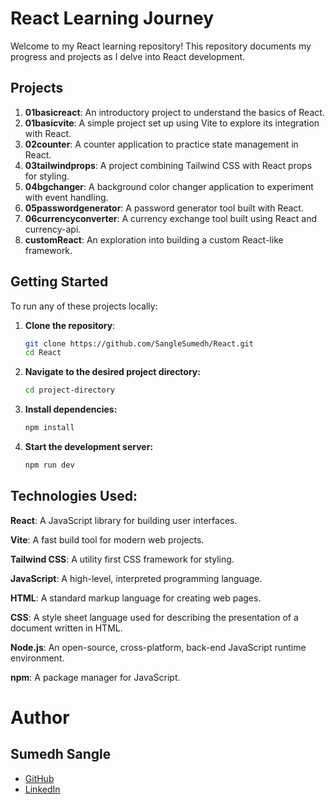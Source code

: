 # React Learning Journey

Welcome to my React learning repository! This repository documents my progress and projects as I delve into React development.

## Projects

1. **01basicreact**: An introductory project to understand the basics of React.
2. **01basicvite**: A simple project set up using Vite to explore its integration with React.
3. **02counter**: A counter application to practice state management in React.
4. **03tailwindprops**: A project combining Tailwind CSS with React props for styling.
5. **04bgchanger**: A background color changer application to experiment with event handling.
6. **05passwordgenerator**: A password generator tool built with React.
7. **06currencyconverter**: A currency exchange tool built using React and currency-api.
8. **customReact**: An exploration into building a custom React-like framework.

## Getting Started

To run any of these projects locally:

1. **Clone the repository**:

   ```bash
   git clone https://github.com/SangleSumedh/React.git
   cd React

   ```

2. **Navigate to the desired project directory:**
   ```bash
   cd project-directory
   ```
3. **Install dependencies:**
   ```bash
   npm install
   ```
4. **Start the development server:**
   ```bash
   npm run dev
   ```

## Technologies Used:

**React**: A JavaScript library for building user interfaces.

**Vite**: A fast build tool for modern web projects.

**Tailwind CSS**: A utility first CSS framework for styling.

**JavaScript**: A high-level, interpreted programming language.

**HTML**: A standard markup language for creating web pages.

**CSS**: A style sheet language used for describing the presentation of a document written in HTML.

**Node.js**: An open-source, cross-platform, back-end JavaScript runtime environment.

**npm**: A package manager for JavaScript.

# Author

## Sumedh Sangle

- [GitHub](https://github.com/SangleSumedh)
- [LinkedIn](https://linkedin.com/in/sumedhsangle)
